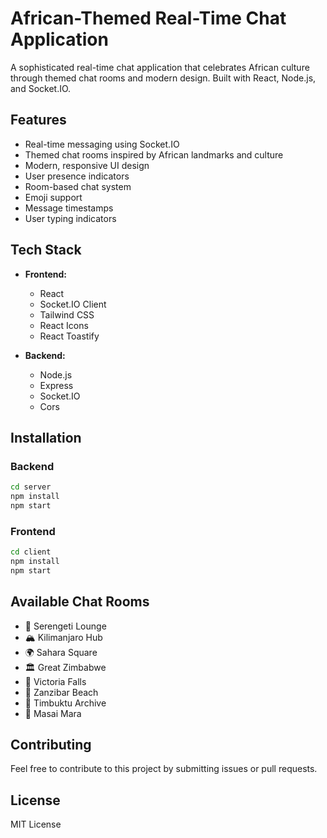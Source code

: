 # African-Themed Real-Time Chat Application

A sophisticated real-time chat application that celebrates African culture through themed chat rooms and modern design. Built with React, Node.js, and Socket.IO.

## Features

- Real-time messaging using Socket.IO
- Themed chat rooms inspired by African landmarks and culture
- Modern, responsive UI design
- User presence indicators
- Room-based chat system
- Emoji support
- Message timestamps
- User typing indicators

## Tech Stack

- **Frontend:**
  - React
  - Socket.IO Client
  - Tailwind CSS
  - React Icons
  - React Toastify

- **Backend:**
  - Node.js
  - Express
  - Socket.IO
  - Cors

## Installation

### Backend
```bash
cd server
npm install
npm start
```

### Frontend
```bash
cd client
npm install
npm start
```

## Available Chat Rooms

- 🗿 Serengeti Lounge
- 🏔️ Kilimanjaro Hub
- 🌍 Sahara Square
- 🏛️ Great Zimbabwe
- 🌊 Victoria Falls
- 🌴 Zanzibar Beach
- 🏺 Timbuktu Archive
- 🦁 Masai Mara

## Contributing

Feel free to contribute to this project by submitting issues or pull requests.

## License

MIT License
